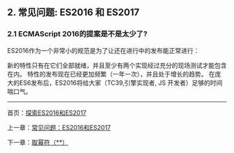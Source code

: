 ## 2. 常见问题: ES2016 和 ES2017

### 2.1 ECMAScript 2016的提案是不是太少了?

ES2016作为一个非常小的规范是为了让还在进行中的发布能正常进行：

新的特性只有在它们全部就绪，并且至少有两个实现经过充分的现场测试才能包含在内。
特性的发布现在已经更加频繁（一年一次），并且处于增长的趋势。
在庞大的ES6发布后，ES2016将给大家（TC39,引擎实现者, JS 开发者）足够的时间喘口气。

---

首页：[探索ES2016和ES2017](https://ecmascript-china.github.io/Exploring-ES2016-and-ES2017)

上一章：[常见问题：ES2016和ES2017](https://ecmascript-china.github.io/Exploring-ES2016-and-ES2017/2.FAQES2016andES2017)

下一章：[取幂符（**）](https://ecmascript-china.github.io/Exploring-ES2016-and-ES2017/3.取幂符)

